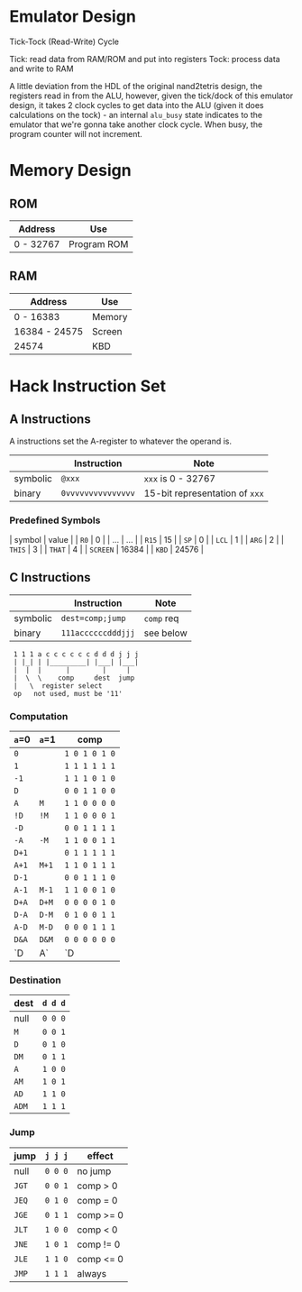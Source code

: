 # Emulator Design

Tick-Tock (Read-Write) Cycle

Tick: read data from RAM/ROM and put into registers
Tock: process data and write to RAM

A little deviation from the HDL of the original nand2tetris design, the registers read in from the ALU, however, given the tick/dock of this emulator design, it takes 2 clock cycles to get data into the ALU (given it does calculations on the tock) - an internal `alu_busy` state indicates to the emulator that we're gonna take another clock cycle. When busy, the program counter will not increment.

# Memory Design

## ROM

| Address   | Use         |
|-----------|-------------|
| 0 - 32767 | Program ROM |

## RAM

| Address       | Use    |
|---------------|--------|
| 0 - 16383     | Memory |
| 16384 - 24575 | Screen |
| 24574         | KBD    |

# Hack Instruction Set

## A Instructions

A instructions set the A-register to whatever the operand is.

|          | Instruction        | Note                           |
|----------|--------------------|--------------------------------|
| symbolic | `@xxx`             | `xxx` is 0 - 32767             |
| binary   | `0vvvvvvvvvvvvvvv` | 15-bit representation of `xxx` |

### Predefined Symbols
|  symbol   | value |
|   `R0`    |   0   |
|    ...    |  ...  |
|   `R15`   |  15   |
|   `SP`    |   0   |
|   `LCL`   |   1   |
|   `ARG`   |   2   |
|  `THIS`   |   3   |
|  `THAT`   |   4   |
| `SCREEN`  | 16384 |
|   `KBD`   | 24576 |

## C Instructions

|          | Instruction        | Note       |
|----------|--------------------|------------|
| symbolic | `dest=comp;jump`   | `comp` req |
| binary   | `111accccccdddjjj` | see below  |

```
 1 1 1 a c c c c c c d d d j j j
 | |_| | |_________| |___| |___|
 |  |  |      |        |     |
 |  \  \    comp     dest  jump
 |   \  register select
 op   not used, must be '11'
```

### Computation

| `a`=0 | `a`=1 | comp          |
|-------|-------|---------------|
|  `0`  |       | `1 0 1 0 1 0` |
|  `1`  |       | `1 1 1 1 1 1` |
| `-1`  |       | `1 1 1 0 1 0` |
|  `D`  |       | `0 0 1 1 0 0` |
|  `A`  |  `M`  | `1 1 0 0 0 0` |
| `!D`  | `!M`  | `1 1 0 0 0 1` |
| `-D`  |       | `0 0 1 1 1 1` |
| `-A`  | `-M`  | `1 1 0 0 1 1` |
| `D+1` |       | `0 1 1 1 1 1` |
| `A+1` | `M+1` | `1 1 0 1 1 1` |
| `D-1` |       | `0 0 1 1 1 0` |
| `A-1` | `M-1` | `1 1 0 0 1 0` |
| `D+A` | `D+M` | `0 0 0 0 1 0` |
| `D-A` | `D-M` | `0 1 0 0 1 1` |
| `A-D` | `M-D` | `0 0 0 1 1 1` |
| `D&A` | `D&M` | `0 0 0 0 0 0` |
| `D|A` | `D|M` | `0 1 0 1 0 1` |

### Destination

| dest  | `d d d` |
|-------|---------|
| null  | `0 0 0` |
|  `M`  | `0 0 1` |
|  `D`  | `0 1 0` |
| `DM`  | `0 1 1` |
|  `A`  | `1 0 0` |
| `AM`  | `1 0 1` |
| `AD`  | `1 1 0` |
| `ADM` | `1 1 1` |

### Jump

| jump  | `j j j` | effect    |
|-------|---------|-----------|
| null  | `0 0 0` | no jump   |
| `JGT` | `0 0 1` | comp >  0 |
| `JEQ` | `0 1 0` | comp =  0 |
| `JGE` | `0 1 1` | comp >= 0 |
| `JLT` | `1 0 0` | comp <  0 |
| `JNE` | `1 0 1` | comp != 0 |
| `JLE` | `1 1 0` | comp <= 0 |
| `JMP` | `1 1 1` | always    |

